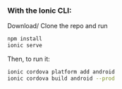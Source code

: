 
### With the Ionic CLI:
 
 Download/ Clone the repo and run
```bash
npm install
ionic serve
``` 

Then, to run it:

```bash
ionic cordova platform add android
ionic cordova build android --prod
```
